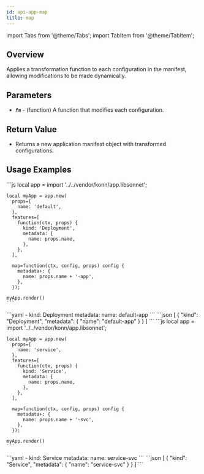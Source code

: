 ```yaml
---
id: api-app-map
title: map
---
```


import Tabs from '@theme/Tabs';
import TabItem from '@theme/TabItem';



## Overview
Applies a transformation function to each configuration in the manifest, allowing modifications to be made dynamically.

## Parameters
- **`fn`** - (function) A function that modifies each configuration.

## Return Value
- Returns a new application manifest object with transformed configurations.

## Usage Examples



<Tabs>
    <TabItem value="jsonnet" label="Jsonnet" default>
    ```js
    local app = import '../../vendor/konn/app.libsonnet';

    local myApp = app.new(
      props={
        name: 'default',
      },
      features=[
        function(ctx, props) {
          kind: 'Deployment',
          metadata: {
            name: props.name,
          },
        },
      ],

      map=function(ctx, config, props) config {
        metadata+: {
          name: props.name + '-app',
        },
      });

    myApp.render()
    ```
  </TabItem>
  <TabItem value="yaml" label="YAML Output">
    ```yaml
    - kind: Deployment
      metadata:
        name: default-app
    ```
  </TabItem>
  <TabItem value="json" label="JSON Output">
    ```json
    [
       {
          "kind": "Deployment",
          "metadata": {
             "name": "default-app"
          }
       }
    ]
    ```  
  </TabItem>
</Tabs>


<Tabs>
    <TabItem value="jsonnet" label="Jsonnet" default>
    ```js
    local app = import '../../vendor/konn/app.libsonnet';

    local myApp = app.new(
      props={
        name: 'service',
      },
      features=[
        function(ctx, props) {
          kind: 'Service',
          metadata: {
            name: props.name,
          },
        },
      ],

      map=function(ctx, config, props) config {
        metadata+: {
          name: props.name + '-svc',
        },
      });

    myApp.render()
    ```
  </TabItem>
  <TabItem value="yaml" label="YAML Output">
    ```yaml
    - kind: Service
      metadata:
        name: service-svc
    ```
  </TabItem>
  <TabItem value="json" label="JSON Output">
    ```json
    [
       {
          "kind": "Service",
          "metadata": {
             "name": "service-svc"
          }
       }
    ]
    ```  
  </TabItem>
</Tabs>